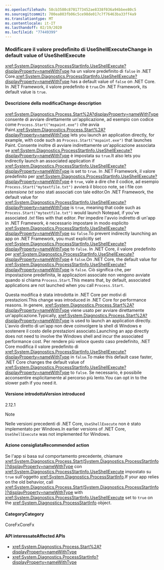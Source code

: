 ```yaml
---
ms.openlocfilehash: 58cb3580c8701773452ae8338f036a94bbee80c5
ms.sourcegitcommit: 700ea803fb06c5ce98de017c7f76463ba33ff4a9
ms.translationtype: MT
ms.contentlocale: it-IT
ms.lasthandoff: 02/19/2020
ms.locfileid: "77449399"
---
```

### <a name="change-in-default-value-of-useshellexecute"></a><span data-ttu-id="27ca3-101">Modificare il valore predefinito di UseShellExecute</span><span class="sxs-lookup"><span data-stu-id="27ca3-101">Change in default value of UseShellExecute</span></span>

<span data-ttu-id="27ca3-102"><xref:System.Diagnostics.ProcessStartInfo.UseShellExecute?displayProperty=nameWithType> ha un valore predefinito di `false` in .NET Core.</span><span class="sxs-lookup"><span data-stu-id="27ca3-102"><xref:System.Diagnostics.ProcessStartInfo.UseShellExecute?displayProperty=nameWithType> has a default value of `false` on .NET Core.</span></span> <span data-ttu-id="27ca3-103">In .NET Framework, il valore predefinito è `true`.</span><span class="sxs-lookup"><span data-stu-id="27ca3-103">On .NET Framework, its default value is `true`.</span></span>

#### <a name="change-description"></a><span data-ttu-id="27ca3-104">Descrizione della modifica</span><span class="sxs-lookup"><span data-stu-id="27ca3-104">Change description</span></span>

<span data-ttu-id="27ca3-105"><xref:System.Diagnostics.Process.Start%2A?displayProperty=nameWithType> consente di avviare direttamente un'applicazione, ad esempio con codice come `Process.Start("mspaint.exe")` che avvia Paint.</span><span class="sxs-lookup"><span data-stu-id="27ca3-105"><xref:System.Diagnostics.Process.Start%2A?displayProperty=nameWithType> lets you launch an application directly, for example, with code such as `Process.Start("mspaint.exe")` that launches Paint.</span></span> <span data-ttu-id="27ca3-106">Consente inoltre di avviare indirettamente un'applicazione associata se <xref:System.Diagnostics.ProcessStartInfo.UseShellExecute?displayProperty=nameWithType> è impostata su `true`.</span><span class="sxs-lookup"><span data-stu-id="27ca3-106">It also lets you indirectly launch an associated application if <xref:System.Diagnostics.ProcessStartInfo.UseShellExecute?displayProperty=nameWithType> is set to `true`.</span></span> <span data-ttu-id="27ca3-107">In .NET Framework, il valore predefinito per <xref:System.Diagnostics.ProcessStartInfo.UseShellExecute?displayProperty=nameWithType> è `true`, vale a dire che il codice, ad esempio `Process.Start("mytextfile.txt")` avvierà il blocco note, se i file con *estensione txt* sono stati associati con tale editor.</span><span class="sxs-lookup"><span data-stu-id="27ca3-107">On .NET Framework, the default value for <xref:System.Diagnostics.ProcessStartInfo.UseShellExecute?displayProperty=nameWithType> is `true`, meaning that code such as `Process.Start("mytextfile.txt")` would launch Notepad, if you've associated *.txt* files with that editor.</span></span> <span data-ttu-id="27ca3-108">Per impedire l'avvio indiretto di un'app in .NET Framework, è necessario impostare in modo esplicito <xref:System.Diagnostics.ProcessStartInfo.UseShellExecute?displayProperty=nameWithType> su `false`.</span><span class="sxs-lookup"><span data-stu-id="27ca3-108">To prevent indirectly launching an app on .NET Framework, you must explicitly set <xref:System.Diagnostics.ProcessStartInfo.UseShellExecute?displayProperty=nameWithType> to `false`.</span></span> <span data-ttu-id="27ca3-109">In .NET Core, il valore predefinito per <xref:System.Diagnostics.ProcessStartInfo.UseShellExecute?displayProperty=nameWithType> è `false`.</span><span class="sxs-lookup"><span data-stu-id="27ca3-109">On .NET Core, the default value for <xref:System.Diagnostics.ProcessStartInfo.UseShellExecute?displayProperty=nameWithType> is `false`.</span></span> <span data-ttu-id="27ca3-110">Ciò significa che, per impostazione predefinita, le applicazioni associate non vengono avviate quando si chiama `Process.Start`.</span><span class="sxs-lookup"><span data-stu-id="27ca3-110">This means that, by default, associated applications are not launched when you call `Process.Start`.</span></span>

<span data-ttu-id="27ca3-111">Questa modifica è stata introdotta in .NET Core per motivi di prestazioni.</span><span class="sxs-lookup"><span data-stu-id="27ca3-111">This change was introduced in .NET Core for performance reasons.</span></span> <span data-ttu-id="27ca3-112">In genere, <xref:System.Diagnostics.Process.Start%2A?displayProperty=nameWithType> viene usato per avviare direttamente un'applicazione.</span><span class="sxs-lookup"><span data-stu-id="27ca3-112">Typically, <xref:System.Diagnostics.Process.Start%2A?displayProperty=nameWithType> is used to launch an application directly.</span></span> <span data-ttu-id="27ca3-113">L'avvio diretto di un'app non deve coinvolgere la shell di Windows e sostenere il costo delle prestazioni associato.</span><span class="sxs-lookup"><span data-stu-id="27ca3-113">Launching an app directly does not need to involve the Windows shell and incur the associated performance cost.</span></span> <span data-ttu-id="27ca3-114">Per rendere più veloce questo caso predefinito, .NET Core modifica il valore predefinito di <xref:System.Diagnostics.ProcessStartInfo.UseShellExecute?displayProperty=nameWithType> in `false`.</span><span class="sxs-lookup"><span data-stu-id="27ca3-114">To make this default case faster, .NET Core changes the default value of <xref:System.Diagnostics.ProcessStartInfo.UseShellExecute?displayProperty=nameWithType> to `false`.</span></span> <span data-ttu-id="27ca3-115">Se necessario, è possibile acconsentire esplicitamente al percorso più lento.</span><span class="sxs-lookup"><span data-stu-id="27ca3-115">You can opt in to the slower path if you need it.</span></span>

#### <a name="version-introduced"></a><span data-ttu-id="27ca3-116">Versione introdotta</span><span class="sxs-lookup"><span data-stu-id="27ca3-116">Version introduced</span></span>

<span data-ttu-id="27ca3-117">2.1</span><span class="sxs-lookup"><span data-stu-id="27ca3-117">2.1</span></span>

> [!NOTE]
> <span data-ttu-id="27ca3-118">Nelle versioni precedenti di .NET Core, `UseShellExecute` non è stato implementato per Windows.</span><span class="sxs-lookup"><span data-stu-id="27ca3-118">In earlier versions of .NET Core, `UseShellExecute` was not implemented for Windows.</span></span>

#### <a name="recommended-action"></a><span data-ttu-id="27ca3-119">Azione consigliata</span><span class="sxs-lookup"><span data-stu-id="27ca3-119">Recommended action</span></span>

<span data-ttu-id="27ca3-120">Se l'app si basa sul comportamento precedente, chiamare <xref:System.Diagnostics.Process.Start(System.Diagnostics.ProcessStartInfo)?displayProperty=nameWithType> con <xref:System.Diagnostics.ProcessStartInfo.UseShellExecute> impostato su `true` sull'oggetto <xref:System.Diagnostics.ProcessStartInfo>.</span><span class="sxs-lookup"><span data-stu-id="27ca3-120">If your app relies on the old behavior, call <xref:System.Diagnostics.Process.Start(System.Diagnostics.ProcessStartInfo)?displayProperty=nameWithType> with <xref:System.Diagnostics.ProcessStartInfo.UseShellExecute> set to `true` on the <xref:System.Diagnostics.ProcessStartInfo> object.</span></span>

#### <a name="category"></a><span data-ttu-id="27ca3-121">Category</span><span class="sxs-lookup"><span data-stu-id="27ca3-121">Category</span></span>

<span data-ttu-id="27ca3-122">CoreFx</span><span class="sxs-lookup"><span data-stu-id="27ca3-122">CoreFx</span></span>

#### <a name="affected-apis"></a><span data-ttu-id="27ca3-123">API interessate</span><span class="sxs-lookup"><span data-stu-id="27ca3-123">Affected APIs</span></span>

- <xref:System.Diagnostics.Process.Start%2A?displayProperty=nameWithType>
- <xref:System.Diagnostics.ProcessStartInfo?displayProperty=nameWithType>

<!--

#### Affected APIs

- `Overload:System.Diagnostics.Process.Start`
- `M:System.Diagnostics.ProcessStartInfo`

-->
